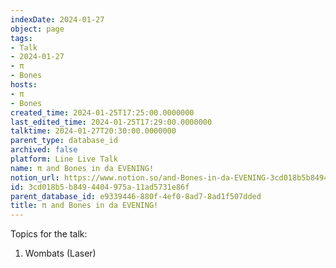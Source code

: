 ```yaml
---
indexDate: 2024-01-27
object: page
tags:
- Talk
- 2024-01-27
- π
- Bones
hosts:
- π
- Bones
created_time: 2024-01-25T17:25:00.0000000
last_edited_time: 2024-01-25T17:29:00.0000000
talktime: 2024-01-27T20:30:00.0000000
parent_type: database_id
archived: false
platform: Line Live Talk
name: π and Bones in da EVENING!
notion_url: https://www.notion.so/and-Bones-in-da-EVENING-3cd018b5b8494404975a11ad5731e86f
id: 3cd018b5-b849-4404-975a-11ad5731e86f
parent_database_id: e9339446-880f-4ef0-8ad7-8ad1f507dded
title: π and Bones in da EVENING!
---
```


Topics for the talk:
1. Wombats (Laser)

























